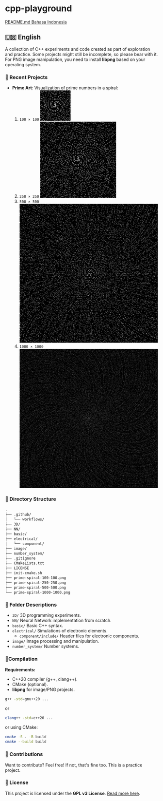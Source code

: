 # cpp-playground
[README.md Bahasa Indonesia](README-id.md)

## 🇺🇸 English

A collection of C++ experiments and code created as part of exploration and practice. Some projects might still be incomplete, so please bear with it. For PNG image manipulation, you need to install **libpng** based on your operating system.

### 🎨 Recent Projects
- **Prime Art**: Visualization of prime numbers in a spiral:
  1. `100 × 100` ![](prime-spiral-100-100.png)
  2. `250 × 250` ![](prime-spiral-250-250.png)
  3. `500 × 500` ![](prime-spiral-500-500.png)
  4. `1000 × 1000` ![](prime-spiral-1000-1000.png)

### 📂 Directory Structure
```
.
├── .github/
│   └── workflows/
├── 3D/
├── NN/
├── basic/
├── electrical/
│   └── component/
├── image/
├── number_system/
├── .gitignore
├── CMakeLists.txt
├── LICENSE
├── init-cmake.sh
├── prime-spiral-100-100.png
├── prime-spiral-250-250.png
├── prime-spiral-500-500.png
└── prime-spiral-1000-1000.png
```

### 📁 Folder Descriptions
- `3D/`                     3D programming experiments.
- `NN/`                     Neural Network implementation from scratch.
- `basic/`                  Basic C++ syntax.
- `electrical/`             Simulations of electronic elements.
  - `component/include/`    Header files for electronic components.
- `image/`                  Image processing and manipulation.
- `number_system/`          Number systems.

### 🚀Compilation
**Requirements:**
- C++20 compiler (g++, clang++).
- CMake (optional).
- **libpng** for image/PNG projects.

```bash
g++ -std=gnu++20 ...
```
or
```bash
clang++ -std=c++20 ...
```
or using CMake:
```bash
cmake -S . -B build
cmake --build build
```

### 🤝 Contributions
Want to contribute? Feel free! If not, that's fine too. This is a practice project.

### 📜 License
This project is licensed under the **GPL v3 License**. [Read more here](LICENSE).
